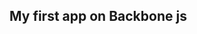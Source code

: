 ## My first app on Backbone js

<!-- [![Circle CI](https://circleci.com/gh/zidein07/ToDoList.svg?style=svg)](https://circleci.com/gh/zidein07/ToDoList)
 -->